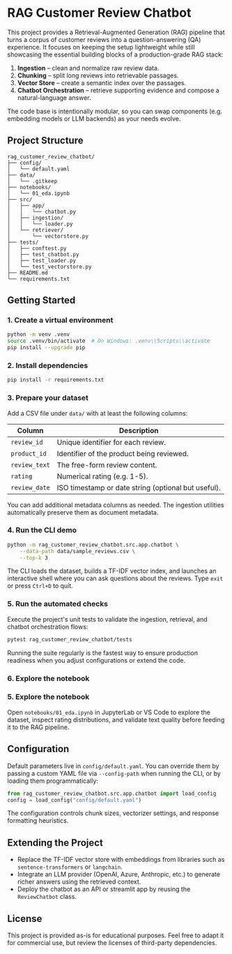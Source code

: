 # RAG Customer Review Chatbot

This project provides a Retrieval-Augmented Generation (RAG) pipeline that turns a corpus of customer reviews into a question-answering (QA) experience. It focuses on keeping the setup lightweight while still showcasing the essential building blocks of a production-grade RAG stack:

1. **Ingestion** – clean and normalize raw review data.
2. **Chunking** – split long reviews into retrievable passages.
3. **Vector Store** – create a semantic index over the passages.
4. **Chatbot Orchestration** – retrieve supporting evidence and compose a natural-language answer.

The code base is intentionally modular, so you can swap components (e.g. embedding models or LLM backends) as your needs evolve.

## Project Structure

```
rag_customer_review_chatbot/
├── config/
│   └── default.yaml
├── data/
│   └── .gitkeep
├── notebooks/
│   └── 01_eda.ipynb
├── src/
│   ├── app/
│   │   └── chatbot.py
│   ├── ingestion/
│   │   └── loader.py
│   └── retriever/
│       └── vectorstore.py
├── tests/
│   ├── conftest.py
│   ├── test_chatbot.py
│   ├── test_loader.py
│   └── test_vectorstore.py
├── README.md
└── requirements.txt
```

## Getting Started

### 1. Create a virtual environment

```bash
python -m venv .venv
source .venv/bin/activate  # On Windows: .venv\\Scripts\\activate
pip install --upgrade pip
```

### 2. Install dependencies

```bash
pip install -r requirements.txt
```

### 3. Prepare your dataset

Add a CSV file under `data/` with at least the following columns:

| Column | Description |
| --- | --- |
| `review_id` | Unique identifier for each review. |
| `product_id` | Identifier of the product being reviewed. |
| `review_text` | The free-form review content. |
| `rating` | Numerical rating (e.g. 1-5). |
| `review_date` | ISO timestamp or date string (optional but useful). |

You can add additional metadata columns as needed. The ingestion utilities automatically preserve them as document metadata.

### 4. Run the CLI demo

```bash
python -m rag_customer_review_chatbot.src.app.chatbot \
    --data-path data/sample_reviews.csv \
    --top-k 3
```

The CLI loads the dataset, builds a TF-IDF vector index, and launches an interactive shell where you can ask questions about the reviews. Type `exit` or press `Ctrl+D` to quit.

### 5. Run the automated checks

Execute the project's unit tests to validate the ingestion, retrieval, and chatbot orchestration flows:

```bash
pytest rag_customer_review_chatbot/tests
```

Running the suite regularly is the fastest way to ensure production readiness when you adjust configurations or extend the code.

### 6. Explore the notebook

### 5. Explore the notebook


Open `notebooks/01_eda.ipynb` in JupyterLab or VS Code to explore the dataset, inspect rating distributions, and validate text quality before feeding it to the RAG pipeline.

## Configuration

Default parameters live in `config/default.yaml`. You can override them by passing a custom YAML file via `--config-path` when running the CLI, or by loading them programmatically:

```python
from rag_customer_review_chatbot.src.app.chatbot import load_config
config = load_config("config/default.yaml")
```

The configuration controls chunk sizes, vectorizer settings, and response formatting heuristics.

## Extending the Project

- Replace the TF-IDF vector store with embeddings from libraries such as `sentence-transformers` or `langchain`.
- Integrate an LLM provider (OpenAI, Azure, Anthropic, etc.) to generate richer answers using the retrieved context.
- Deploy the chatbot as an API or streamlit app by reusing the `ReviewChatbot` class.

## License

This project is provided as-is for educational purposes. Feel free to adapt it for commercial use, but review the licenses of third-party dependencies.
